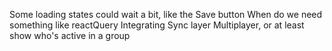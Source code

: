 Some loading states could wait a bit, like the Save button
When do we need something like reactQuery
Integrating Sync layer
Multiplayer, or at least show who's active in a group
